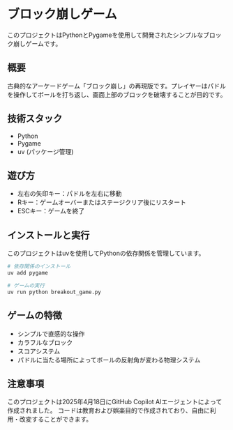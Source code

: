 # ブロック崩しゲーム

このプロジェクトはPythonとPygameを使用して開発されたシンプルなブロック崩しゲームです。

## 概要

古典的なアーケードゲーム「ブロック崩し」の再現版です。プレイヤーはパドルを操作してボールを打ち返し、画面上部のブロックを破壊することが目的です。

## 技術スタック

- Python
- Pygame
- uv (パッケージ管理)

## 遊び方

- 左右の矢印キー：パドルを左右に移動
- Rキー：ゲームオーバーまたはステージクリア後にリスタート
- ESCキー：ゲームを終了

## インストールと実行

このプロジェクトはuvを使用してPythonの依存関係を管理しています。

```bash
# 依存関係のインストール
uv add pygame

# ゲームの実行
uv run python breakout_game.py
```

## ゲームの特徴

- シンプルで直感的な操作
- カラフルなブロック
- スコアシステム
- パドルに当たる場所によってボールの反射角が変わる物理システム

## 注意事項

このプロジェクトは2025年4月18日にGitHub Copilot AIエージェントによって作成されました。
コードは教育および娯楽目的で作成されており、自由に利用・改変することができます。